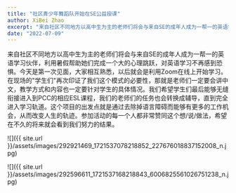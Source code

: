 ```yaml
---
title: "社区青少年舞蹈队开始在SE公益授课"
author: XiBei Zhao
excerpt: "来自社区不同地方以高中生为主的老师们将会与来自SE的成年人成为一帮一的英语学习伙伴，利用暑假帮助她们完成一个大的心理跳跃，对英语学习不再感到恐惧。今天是第一次见面，大家相互熟悉，以后就会是利用Zoom在线上开始学习。在现场的"学生们"再次印证了我们这个模式的必要性，那就是老师们一定要会讲中文，教学方式和内容也一定要针对学生的具体情况。我们希望学生们最后能够无缝衔接进入到PCC的相应ESL课程，我们的老师们的任务也会转换成辅导，直到完全进入学习轨道。这个项目的出发点就是通过去除掉语言障碍而能够有更多的工作机会，从而改变人生的轨迹。参加活动的每一个人都非常赞同这个想/说/做法，希望在不久的将来就会看到我们努力的结果。"
date: "2022-07-09"
---
```


来自社区不同地方以高中生为主的老师们将会与来自SE的成年人成为一帮一的英语学习伙伴，利用暑假帮助她们完成一个大的心理跳跃，对英语学习不再感到恐惧。今天是第一次见面，大家相互熟悉，以后就会是利用Zoom在线上开始学习。在现场的"学生们"再次印证了我们这个模式的必要性，那就是老师们一定要会讲中文，教学方式和内容也一定要针对学生的具体情况。我们希望学生们最后能够无缝衔接进入到PCC的相应ESL课程，我们的老师们的任务也会转换成辅导，直到完全进入学习轨道。这个项目的出发点就是通过去除掉语言障碍而能够有更多的工作机会，从而改变人生的轨迹。参加活动的每一个人都非常赞同这个想/说/做法，希望在不久的将来就会看到我们努力的结果。

![]({{ site.url }}/assets/images/292921469_1721537078218852_227676018837152008_n.jpg)

![]({{ site.url }}/assets/images/292596611_1721537168218843_6006825561026751238_n.jpg)
